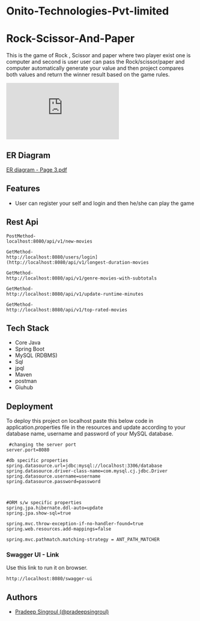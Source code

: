# Onito-Technologies-Pvt-limited

# Rock-Scissor-And-Paper
This is the game of Rock , Scissor and paper where two player exist one is computer and second is user user can pass the Rock/scissor/paper and computer automatically generate your value and then project compares both values and return the winner result based on the game rules.




![360_F_332862747_zb0oXy6txyqlopzJAW3UNQJCPxTg7eUx](https://github.com/pradeepsingroul/Onito-Technologies-Pvt-limited/files/11469833/ER.diagram.-.Page.3.pdf)


## ER Diagram
[ER diagram - Page 3.pdf](https://github.com/pradeepsingroul/Onito-Technologies-Pvt-limited/files/11469833/ER.diagram.-.Page.3.pdf)

## Features
 - User can register your self and login and then he/she can play the game
 
 ## Rest Api
 
 ```new movies 
PostMethod-
localhost:8080/api/v1/new-movies
```

```Longest duration movies
GetMethod-
http://localhost:8080/users/login](http://localhost:8080/api/v1/longest-duration-movies
```

```genre-movies-with-subtotals
GetMethod-
http://localhost:8080/api/v1/genre-movies-with-subtotals
```

```update runtime
GetMethod-
http://localhost:8080/api/v1/update-runtime-minutes
```

```update runtime
GetMethod-
http://localhost:8080/api/v1/top-rated-movies
```

 

## Tech Stack

- Core Java
- Spring Boot
- MySQL (RDBMS)
- Sql
- jpql
- Maven
- postman
- Giuhub


## Deployment

To deploy this project on localhost paste this below code in application.properties file in the 
resources and update according to your database name, username and password of your MySQL database.

```properties
 #changing the server port
server.port=8080

#db specific properties
spring.datasource.url=jdbc:mysql://localhost:3306/database
spring.datasource.driver-class-name=com.mysql.cj.jdbc.Driver
spring.datasource.username=username
spring.datasource.password=password



#ORM s/w specific properties
spring.jpa.hibernate.ddl-auto=update
spring.jpa.show-sql=true

spring.mvc.throw-exception-if-no-handler-found=true
spring.web.resources.add-mappings=false

spring.mvc.pathmatch.matching-strategy = ANT_PATH_MATCHER

```
### Swagger UI - Link

Use this link to run it on browser.
```swagger
http://localhost:8080/swagger-ui
```

## Authors
- [Pradeep Singroul (@pradeepsingroul) ](https://github.com/pradeepsingroul)
